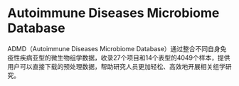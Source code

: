 # Autoimmune Diseases Microbiome Database
ADMD（Autoimmune Diseases Microbiome Database）通过整合不同自身免疫性疾病亚型的微生物组学数据，收录27个项目和14个表型的4049个样本，提供用户可以直接下载的预处理数据，帮助研究人员更加轻松、高效地开展相关组学研究。
